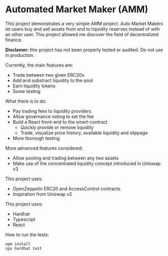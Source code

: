
# Automated Market Maker (AMM)

This project demonstrates a very simple AMM project. Auto Market Makers let users buy and sell assets from and to liquidity reserves instead of with an other user. This project allowed me discover the field of decentralized finance.

**Disclamer:** this project has not been properly tested or audited. Do not use in production.

Currently, the main features are:
* Trade between two given ERC20s
* Add and substract liquidity to the pool
* Earn liquidity tokens
* Some testing

What there is to do:
* Pay trading fees to liquidity providers
* Allow governance voting to set the fee
* Build a React front-end to the smart-contract
    * Quickly provide or remove liquidity
    * Trade, visualize price history, available liquidity and slippage
* More thorough testing

More advanced features considered:
* Allow pooling and trading between any two assets
* Make use of the concentrated liquidity concept introduced in Uniswap v3

This project uses:
* OpenZeppelin ERC20 and AccessControl contracts
* Inspiration from Uniswap v2

This project uses:
* Hardhat
* Typescript
* React

How to run the tests:
```
npm install
npx hardhat test
```
